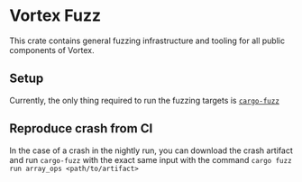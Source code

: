 
# Vortex Fuzz

This crate contains general fuzzing infrastructure and tooling for all public components of Vortex.

## Setup

Currently, the only thing required to run the fuzzing targets is [`cargo-fuzz`](https://github.com/rust-fuzz/cargo-fuzz)

## Reproduce crash from CI

In the case of a crash in the nightly run, you can download the crash artifact and run `cargo-fuzz` with the exact same input with the command `cargo fuzz run array_ops <path/to/artifact>`
